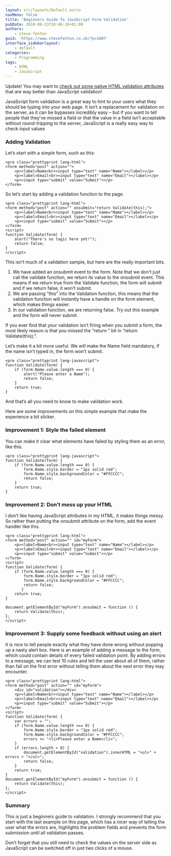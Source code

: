 ```yaml
---
layout: src/layouts/Default.astro
navMenu: false
title: 'Beginners Guide To JavaScript Form Validation'
pubDate: 2010-08-23T20:46:26+01:00
authors:
    - steve-fenton
guid: 'https://www.stevefenton.co.uk/?p=1007'
interface_sidebarlayout:
    - default
categories:
    - Programming
tags:
    - HTML
    - JavaScript
---
```


Update! You may want to [check out some native HTML validation attributes](/2011/05/HTML-5-Form-Elements-New-Attributes/) that are way better than JavaScript validation!

JavaScript form validation is a great way to hint to your users what they should be typing into your web page. It isn’t a replacement for validation on the server, as it can be bypasses incredibly easy – but if you want to tell people that they’ve missed a field or that the value in a field isn’t acceptable without round-tripping to the server, JavaScript is a really easy way to check input values

### Adding Validation

Let’s start with a simple form, such as this:

```
<pre class="prettyprint lang-html">
<form method="post" action="">
    <p><label>Name<br><input type="text" name="Name"></label></p>
    <p><label>Email<br><input type="text" name="Email"></label></p>
    <p><input type="submit" value="Submit"></p>
</form>
```
So let’s start by adding a validation function to the page.

```
<pre class="prettyprint lang-html">
<form method="post" action="" onsubmit="return Validate(this);">
    <p><label>Name<br><input type="text" name="Name"></label></p>
    <p><label>Email<br><input type="text" name="Email"></label></p>
    <p><input type="submit" value="Submit"></p>
</form>
<script>
function Validate(form) {
    alert("There's no logic here yet!");
    return false;
}
</script>
```
This isn’t much of a validation sample, but here are the really important bits.

1. We have added an onsubmit event to the form. Note that we don’t just call the validate function, we return its value to the onsubmit event. This means if we return true from the Validate function, the form will submit and if we return false, it won’t submit.
2. We are passing “this” into the Validation function, this means that the validation function will instantly have a handle on the form element, which makes things easier.
3. In our validation function, we are returning false. Try out this example and the form will never submit.

If you ever find that your validation isn’t firing when you submit a form, the most likely reason is that you missed the “return ” bit in “return Validate(this);”.

Let’s make it a bit more useful. We will make the Name field mandatory, if the name isn’t typed in, the form won’t submit.

```
<pre class="prettyprint lang-javascript">
function Validate(form) {
    if (form.Name.value.length === 0) {
        alert("Please enter a Name");
        return false;
    }
    return true;
}
```
And that’s all you need to know to make validation work.

Here are some improvements on this simple example that make the experience a bit slicker.

### Improvement 1: Style the failed element

You can make it clear what elements have failed by styling them as an error, like this.

```
<pre class="prettyprint lang-javascript">
function Validate(form) {
    if (form.Name.value.length === 0) {
        form.Name.style.border = "1px solid red";
        form.Name.style.backgroundColor = "#FFCCCC";
        return false;
    }
    return true;
}
```
### Improvement 2: Don’t mess up your HTML

I don’t like having JavaScript attributes in my HTML, it makes things messy. So rather than putting the onsubmit attribute on the form, add the event handler like this.

```
<pre class="prettyprint lang-html">
<form method="post" action="" id="myForm">
    <p><label>Name<br><input type="text" name="Name"></label></p>
    <p><label>Email<br><input type="text" name="Email"></label></p>
    <p><input type="submit" value="Submit"></p>
</form>
<script>
function Validate(form) {
    if (form.Name.value.length === 0) {
        form.Name.style.border = "1px solid red";
        form.Name.style.backgroundColor = "#FFCCCC";
        return false;
       }
    return true;
}

document.getElementById("myForm").onsubmit = function () {
    return Validate(this);
};
</script>
```
### Improvement 3: Supply some feedback without using an alert

It is nice to tell people exactly what they have done wrong without popping up a nasty alert box. Here is an example of adding a message to the form, which could contain details of every failed validation point. By adding errors to a message, we can test 10 rules and tell the user about all of them, rather than fail on the first error without telling them about the next error they may encounter.

```
<pre class="prettyprint lang-html">
<form method="post" action="" id="myForm">
    <div id="validation"></div>
    <p><label>Name<br><input type="text" name="Name"></label></p>
    <p><label>Email<br><input type="text" name="Email"></label></p>
    <p><input type="submit" value="Submit"></p>
</form>
<script>
function Validate(form) {
    var errors = "";
    if (form.Name.value.length === 0) {
        form.Name.style.border = "1px solid red";
        form.Name.style.backgroundColor = "#FFCCCC";
        errors += "<li>Please enter a Name</li>";
    }
    if (errors.length > 0) {
        document.getElementById("validation").innerHTML = "<ul>" + errors + "</ul>";
        return false;
    }
    return true;
}
document.getElementById("myForm").onsubmit = function () {
    return Validate(this);
};
</script>
```
### Summary

This is just a beginners guide to validation. I strongly recommend that you start with the last example on this page, which has a nicer way of telling the user what the errors are, highlights the problem fields and prevents the form submission until all validation passes.

Don’t forget that you still need to check the values on the server side as JavaScript can be switched off in just two clicks of a mouse.